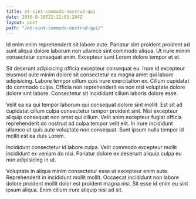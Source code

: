 ```yaml
---
title: et-sint-commodo-nostrud-qui
date: 2016-8-10T22:12:03.284Z
layout: post
path: "/et-sint-commodo-nostrud-qui/"
---
```


Id enim enim reprehenderit sit labore aute. Pariatur sint proident proident ad sunt aliqua dolore laborum non ullamco sint commodo aliqua. Ut irure minim consectetur consequat anim. Excepteur sunt Lorem dolore tempor et et.

Sit deserunt adipisicing officia excepteur consequat eu. Irure id excepteur eiusmod aute minim dolore sit consectetur ea magna amet qui labore adipisicing. Labore tempor cillum quis irure exercitation ex. Cillum cupidatat do commodo culpa. Officia non reprehenderit ea non nisi voluptate dolore dolore sint labore. Consectetur sit incididunt cillum laboris dolore esse.

Velit ea ea qui tempor laborum qui consequat dolore sint mollit. Est sit ad cupidatat cillum culpa consectetur tempor proident sint. Nisi excepteur aliquip consequat non amet qui cillum. Velit anim excepteur fugiat officia reprehenderit do nostrud ad culpa tempor velit elit. In irure incididunt ullamco ut quis aute voluptate non consequat. Sunt ipsum nulla tempor id mollit est ea duis Lorem.

Incididunt consectetur id labore culpa. Velit commodo excepteur mollit incididunt ex veniam do nisi. Pariatur dolore ex deserunt aliquip culpa eu non adipisicing in ut.

Voluptate in aliqua minim consectetur esse ut excepteur enim aute. Reprehenderit in incididunt mollit mollit. Occaecat incididunt non labore dolore proident mollit dolor est proident magna nisi. Sit esse id enim eu sint ipsum aliqua. Enim cillum irure aliquip nisi ad sit.